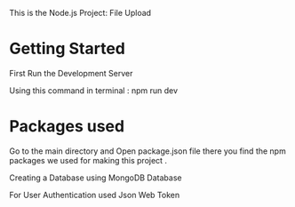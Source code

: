 This is the Node.js Project: File Upload 
# Getting Started

First Run the Development Server

 Using this command in terminal 
 : npm run dev

# Packages used 

Go to the main directory and Open package.json file there you find the npm packages we used for making this project .

Creating a Database using MongoDB Database   

For User Authentication used Json Web Token 




